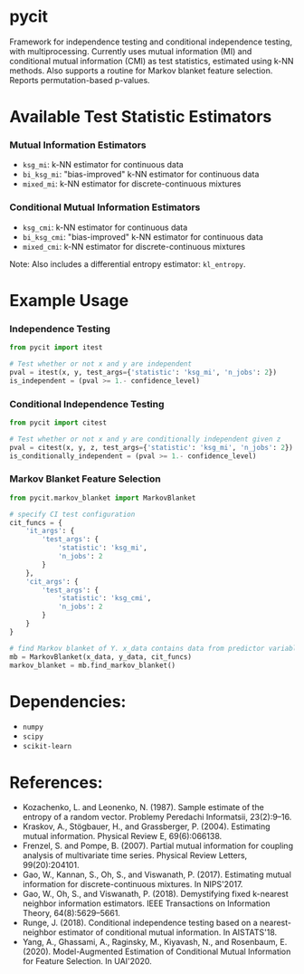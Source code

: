 # pycit
Framework for independence testing and conditional independence testing, with multiprocessing. Currently uses mutual information (MI) and conditional mutual information (CMI) as test statistics, estimated using k-NN methods. Also supports a routine for Markov blanket feature selection. Reports permutation-based p-values.

# Available Test Statistic Estimators
### Mutual Information Estimators
* ```ksg_mi```: k-NN estimator for continuous data
* ```bi_ksg_mi```: "bias-improved" k-NN estimator for continuous data
* ```mixed_mi```: k-NN estimator for discrete-continuous mixtures

### Conditional Mutual Information Estimators
* ```ksg_cmi```: k-NN estimator for continuous data
* ```bi_ksg_cmi```: "bias-improved" k-NN estimator for continuous data
* ```mixed_cmi```: k-NN estimator for discrete-continuous mixtures

Note: Also includes a differential entropy estimator: ```kl_entropy```.

# Example Usage 

### Independence Testing
```python
from pycit import itest

# Test whether or not x and y are independent
pval = itest(x, y, test_args={'statistic': 'ksg_mi', 'n_jobs': 2})
is_independent = (pval >= 1.- confidence_level)
```

### Conditional Independence Testing
```python
from pycit import citest

# Test whether or not x and y are conditionally independent given z
pval = citest(x, y, z, test_args={'statistic': 'ksg_mi', 'n_jobs': 2})
is_conditionally_independent = (pval >= 1.- confidence_level)
```

### Markov Blanket Feature Selection
```python
from pycit.markov_blanket import MarkovBlanket

# specify CI test configuration
cit_funcs = {
    'it_args': {
        'test_args': {
            'statistic': 'ksg_mi',
            'n_jobs': 2
        }
    },
    'cit_args': {
        'test_args': {
            'statistic': 'ksg_cmi',
            'n_jobs': 2
        }
    }
}

# find Markov blanket of Y. x_data contains data from predictor variables, X_1,...,X_m
mb = MarkovBlanket(x_data, y_data, cit_funcs)
markov_blanket = mb.find_markov_blanket()
```

# Dependencies:
* ```numpy```
* ```scipy```
* ```scikit-learn```

# References:
* Kozachenko, L. and Leonenko, N. (1987). Sample estimate of the entropy of a random vector. Problemy Peredachi Informatsii, 23(2):9–16.
* Kraskov, A., Stögbauer, H., and Grassberger, P. (2004). Estimating mutual information. Physical Review E, 69(6):066138.
* Frenzel, S. and Pompe, B. (2007). Partial mutual information for coupling analysis of multivariate time series. Physical Review Letters, 99(20):204101.
* Gao, W., Kannan, S., Oh, S., and Viswanath, P. (2017). Estimating mutual information for discrete-continuous mixtures. In NIPS'2017.
* Gao, W., Oh, S., and Viswanath, P. (2018). Demystifying fixed k-nearest neighbor information estimators. IEEE Transactions on Information Theory, 64(8):5629–5661.
* Runge, J. (2018). Conditional independence testing based on a nearest-neighbor estimator of conditional mutual information. In AISTATS'18.
* Yang, A., Ghassami, A., Raginsky, M., Kiyavash, N., and Rosenbaum, E. (2020). Model-Augmented Estimation of Conditional Mutual Information for Feature Selection. In UAI'2020.
